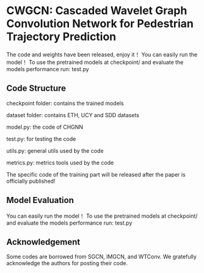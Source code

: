 # CWGCN: Cascaded Wavelet Graph Convolution Network for Pedestrian Trajectory Prediction

The code and weights have been released, enjoy it！ You can easily run the model！ To use the pretrained models at checkpoint/ and evaluate the models performance run:  test.py


## Code Structure
checkpoint folder: contains the trained models

dataset folder: contains ETH, UCY and SDD datasets

model.py: the code of CHGNN

test.py: for testing the code

utils.py: general utils used by the code

metrics.py: metrics tools used by the code

The specific code of the training part will be released after the paper is officially published!

## Model Evaluation
You can easily run the model！ To use the pretrained models at checkpoint/ and evaluate the models performance run:  test.py

## Acknowledgement
Some codes are borrowed from SGCN, IMGCN, and WTConv. We gratefully acknowledge the authors for posting their code.
